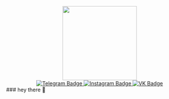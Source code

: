 <div id="header" align="center">
  <img src="https://thumbs.gfycat.com/ImpassionedHeartfeltJenny-size_restricted.gif" width="200"/>
</div>
<div id="badges" align="center">
    <a href="https://t.me/harrrdie">
  <img src="https://img.shields.io/badge/Telegram-blue?style=for-the-badge&logo=telegram&logoColor=white" alt="Telegram Badge"/>
      </a>
  <a href="https://www.instagram.com/harrrdie/">
  <img src="https://img.shields.io/badge/Instagram-purple?logo=instagram&logoColor=white&style=for-the-badge" alt="Instagram Badge"/>
    </a>
    <a href="https://vk.com/harrrdie">
  <img src="https://img.shields.io/badge/VK-blue?style=for-the-badge&logo=vk&logoColor=white" alt="VK Badge"/>
      </a>
</div>
### hey there 👋

